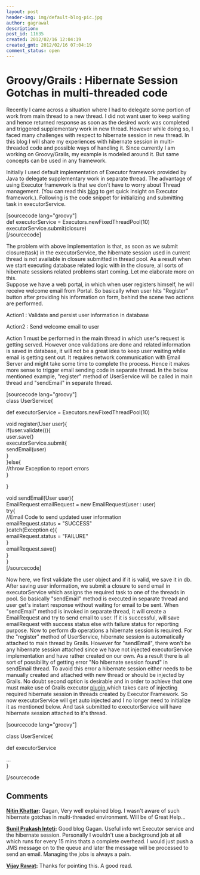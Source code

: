 ```yaml
---
layout: post
header-img: img/default-blog-pic.jpg
author: gagrawal
description: 
post_id: 11635
created: 2012/02/16 12:04:19
created_gmt: 2012/02/16 07:04:19
comment_status: open
---
```


# Groovy/Grails : Hibernate Session Gotchas in multi-threaded code

Recently I came across a situation where I had to delegate some portion of work from main thread to a new thread. I did not want user to keep waiting and hence returned response as soon as the desired work was completed and triggered supplementary work in new thread. However while doing so, I faced many challenges with respect to hibernate session in new thread. In this blog I will share my experiences with hibernate session in multi-threaded code and possible ways of handling it. Since currently I am working on Groovy/Grails, my example is modeled around it. But same concepts can be used in any framework.

Initially I used default implementation of Executor framework provided by Java to delegate supplementary work in separate thread. The advantage of using Executor framework is that we don't have to worry about Thread management. (You can read this [blog][1] to get quick insight on Executor framework.). Following is the code snippet for initializing and submitting task in executorService.

[sourcecode lang="groovy"]<br /> def executorService = Executors.newFixedThreadPool(10)<br /> executorService.submit(closure)<br /> [/sourcecode]

The problem with above implementation is that, as soon as we submit closure(task) in the executorService, the hibernate session used in current thread is not available in closure submitted in thread pool. As a result when we start executing database related logic with in the closure, all sorts of hibernate sessions related problems start coming. Let me elaborate more on this.  
Suppose we have a web portal, in which when user registers himself, he will receive welcome email from Portal. So basically when user hits "Register" button after providing his information on form, behind the scene two actions are performed.

Action1 : Validate and persist user information in database

Action2 : Send welcome email to user

Action 1 must be performed in the main thread in which user's request is getting served. However once validations are done and related information is saved in database, it will not be a great idea to keep user waiting while email is getting sent out. It requires network communication with Email Server and might take some time to complete the process. Hence it makes more sense to trigger email sending code in separate thread. In the below mentioned example, "register" method of UserService will be called in main thread and "sendEmail" in separate thread.

[sourcecode lang="groovy"]<br /> class UserService{</p> <p> def executorService = Executors.newFixedThreadPool(10)</p> <p> void register(User user){<br /> if(user.validate()){<br /> user.save()<br /> executorService.submit{<br /> sendEmail(user)<br /> }<br /> }else{<br /> //throw Exception to report errors<br /> }</p> <p> }</p> <p> void sendEmail(User user){<br /> EmailRequest emailRequest = new EmailRequest(user : user)<br /> try{<br /> //Email Code to send updated user information<br /> emailRequest.status = &quot;SUCCESS&quot;<br /> }catch(Exception e){<br /> emailRequest.status = &quot;FAILURE&quot;<br /> }<br /> emailRequest.save()<br /> }<br /> }<br /> [/sourcecode]

Now here, we first validate the user object and if it is valid, we save it in db. After saving user information, we submit a closure to send email in executorService which assigns the required task to one of the threads in pool. So basically "sendEmail" method is executed in separate thread and user get's instant response without waiting for email to be sent. When "sendEmail" method is invoked in separate thread, it will create a EmailRequest and try to send email to user. If it is successful, will save emailRequest with success status else with failure status for reporting purpose. Now to perform db operations a hibernate session is required. For the "register" method of UserService, hibernate session is automatically attached to main thread by Grails. However for "sendEmail", there won't be any hibernate session attached since we have not injected executorService implementation and have rather created on our own. As a result there is all sort of possibility of getting error "No hibernate session found" in sendEmail thread. To avoid this error a hibernate session either needs to be manually created and attached with new thread or should be injected by Grails. No doubt second option is desirable and in order to achieve that one must make use of Grails executor [plugin ][2]which takes care of injecting required hibernate session in threads created by Executor Framework. So now executorService will get auto injected and I no longer need to initialize it as mentioned below. And task submitted to executorService will have hibernate session attached to it's thread.

[sourcecode lang="groovy"]</p> <p>class UserService{</p> <p>def executorService</p> <p>...<br /> }</p> <p>[/sourcecode

   [1]: http://insidethemachine.wordpress.com/2008/11/08/the-executor-framework/
   [2]: http://grails.org/plugin/executor

## Comments

**[Nitin Khattar](#7582 "2012-02-16 20:27:59"):** Gagan, Very well explained blog. I wasn't aware of such hibernate gotchas in multi-threaded environment. Will be of Great Help...

**[Sunil Prakash Inteti](#7994 "2012-03-22 18:28:12"):** Good blog Gagan. Useful info wrt Executor service and the hibernate session. Personally I wouldn't use a background job at all which runs for every 15 mins thats a complete overhead. I would just push a JMS message on to the queue and later the message will be processed to send an email. Managing the jobs is always a pain.

**[Vijay Rawat](#7605 "2012-02-18 01:14:14"):** Thanks for pointing this. A good read.


